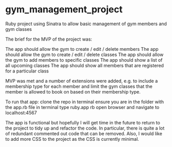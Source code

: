 # gym_management_project
Ruby project using Sinatra to allow basic management of gym members and gym classes

The brief for the MVP of the project was:

  The app should allow the gym to create / edit / delete members
  The app should allow the gym to create / edit / delete classes
  The app should allow the gym to add members to specific classes
  The app should show a list of all upcoming classes
  The app should show all members that are registered for a particular class

MVP was met and a number of extensions were added, e.g. to include a membership type for each member and limit the gym classes that the member is allowed to book on based on their membership type.

To run that app:
  clone the repo
  in terminal ensure you are in the folder with the app.rb file
  in terminal type ruby.app rb
  open browser and navigate to localhost:4567

The app is functional but hopefully I will get time in the future to return to the project to tidy up and refactor the code.
In particular, there is quite a lot of redundant commented out code that can be removed.
Also, I would like to add more CSS to the project as the CSS is currently minimal.
